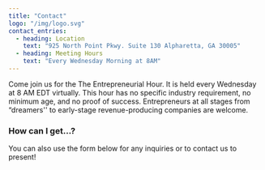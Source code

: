 ```yaml
---
title: "Contact"
logo: "/img/logo.svg"
contact_entries:
  - heading: Location
    text: "925 North Point Pkwy. Suite 130 Alpharetta, GA 30005"
  - heading: Meeting Hours
    text: "Every Wednesday Morning at 8AM"
---
```


Come join us for the The Entrepreneurial Hour. 
It is held every Wednesday at 8 AM EDT virtually. 
This hour has no specific industry requirement, no minimum age, and no proof of success. 
Entrepreneurs at all stages from “dreamers'' 
to early-stage revenue-producing companies are welcome.

<h3 class="f4 b lh-title mb2">How can I get…?</h3>

You can also use the form below for any inquiries or to contact us to present!
